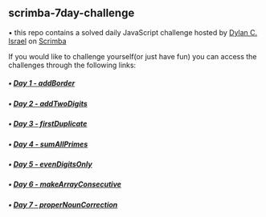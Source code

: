 ## scrimba-7day-challenge

• this repo contains a solved daily JavaScript challenge hosted by [Dylan C. Israel](http://www.dylanisrael.com/) on [Scrimba](http://www.scrimba.com)

If you would like to challenge yourself(or just have fun) you can access the challenges through the following links:

##### • [Day 1 - addBorder](https://scrimba.com/c/cPkE44uE)
##### • [Day 2 - addTwoDigits](https://scrimba.com/c/crGw4Gcm)
##### • [Day 3 - firstDuplicate](https://scrimba.com/c/cE9agzt3)
##### • [Day 4 - sumAllPrimes](https://scrimba.com/c/crGwQ9um)
##### • [Day 5 - evenDigitsOnly](https://scrimba.com/c/ckRe7ZCP)
##### • [Day 6 - makeArrayConsecutive](https://scrimba.com/c/c4MKp2sp)
##### • [Day 7 - properNounCorrection](https://scrimba.com/c/cWnJ8zUd)
